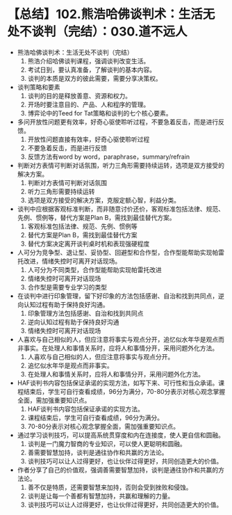 # 【总结】102.熊浩哈佛谈判术：生活无处不谈判（完结）：030.道不远人

-   熊浩哈佛谈判术：生活无处不谈判（完结）
    1.  熊浩介绍哈佛谈判课程，强调谈判改变生活。
    2.  考试日到，要认真准备，了解谈判的基本内容。
    3.  谈判的本质是双方的彼此需要，需要分享决策权。
-   谈判策略和要素
    1.  谈判的目的是释放善意、资源和权力。
    2.  开场时要注意目的、产品、人和程序的管理。
    3.  博弈论中的Teed for Tat策略和谈判的七个核心要素。
-   多问开放性问题更有效率，好奇心驱使聆听过程，不要急着反击，而是进行反馈。
    1.  开放性问题直接有效率，好奇心驱使聆听过程
    2.  不要急着反击，而是进行反馈
    3.  反馈方法有word by word，paraphrase，summary/refrain
-   判断对方表情可判断对话氛围，听力三角形需要持续运转，选项是双方接受的解决方案。
    1.  判断对方表情可判断对话氛围
    2.  听力三角形需要持续运转
    3.  选项是双方接受的解决方案，克服定额心智，利益分类。
-   谈判中应根据客观标准判断，而非随意讨价还价，客观标准包括法律、规范、先例、惯例等，替代方案是Plan B，需找到最佳替代方案。
    1.  客观标准包括法律、规范、先例、惯例等
    2.  替代方案是Plan B，需找到最佳替代方案
    3.  替代方案决定离开谈判桌时机和表现强硬程度
-   人可分为竞争型、退让型、妥协型、回避型和合作型，合作型能帮助实现帕雷托改进，情绪失控时可离开对话现场。
    1.  人可分为不同类型，合作型能帮助实现帕雷托改进
    2.  情绪失控时可离开对话现场
    3.  合作型是需要专业学习的类型
-   在谈判中进行印象管理，留下好印象的方法包括感谢、自治和找到共同点，逆向认知过程有助于保持良好沟通。
    1.  印象管理方法包括感谢、自治和找到共同点
    2.  逆向认知过程有助于保持良好沟通
    3.  情绪失控时可离开对话现场
-   人喜欢与自己相似的人，但应注意将事实与观点分开，追忆似水年华是观点而非事实。在处理人和事情关系时，应将人和事情分开，采用问题外化方法。
    1.  人喜欢与自己相似的人，但应注意将事实与观点分开。
    2.  追忆似水年华是观点而非事实。
    3.  在处理人和事情关系时，应将人和事情分开，采用问题外化方法。
-   HAF谈判书内容包括保证承诺的实现方法，如写下来、可行性和当众承诺。课程结束后，学生可自行查看成绩，96分为满分，70-80分表示对核心观念掌握全面，需加强重要知识点。
    1.  HAF谈判书内容包括保证承诺的实现方法。
    2.  课程结束后，学生可自行查看成绩，96分为满分。
    3.  70-80分表示对核心观念掌握全面，需加强重要知识点。
-   通过学习谈判技巧，可以提高系统贯穿度和内在连接度，使人更自信和圆融。
    1.  谈判是一门魔力智商的专业知识，可以使人更聪明和圆融。
    2.  善需要智慧加持，谈判是通往协作和共赢的方法论。
    3.  谈判技巧可以让人过得更好，也让伙伴过得更好，共同创造更大的价值。
-   作者分享了自己的价值观，强调善需要智慧加持，谈判是通往协作和共赢的方法论。
    1.  善不仅是特质，还需要智慧来加持，否则会受到挫败和侵蚀。
    2.  谈判是让每一个善都有智慧加持，共赢和理解的力量。
    3.  谈判技巧可以让人过得更好，也让伙伴过得更好，共同创造更大的价值。